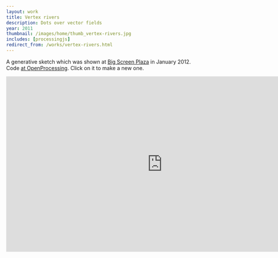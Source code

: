 ```yaml
---
layout: work
title: Vertex rivers
description: Dots over vector fields
year: 2011
thumbnail: /images/home/thumb_vertex-rivers.jpg
includes: [processingjs]
redirect_from: /works/vertex-rivers.html
---
```


A generative sketch which was shown at [Big Screen Plaza](http://www.bigscreenplaza.com/) in January 2012. Code [at OpenProcessing](https://www.openprocessing.org/sketch/65385/). Click on it to make a new one.

<p>
<center>
<canvas data-processing-sources="/code/Vertex_Rivers/Vertex_Rivers.pde /code/Vertex_Rivers/Streak.pde"></canvas>
</center>
</p>

<p>
<center>
<iframe src="https://player.vimeo.com/video/35858818?portrait=0&amp;color=ff9933" width="840" height="472" frameborder="0" webkitAllowFullScreen mozallowfullscreen allowFullScreen></iframe>
</center>
</p>